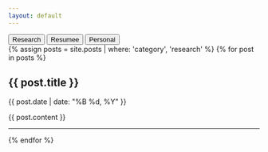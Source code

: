 ```yaml
---
layout: default
---
```


<div class="content">
  <div class="tabs">
    <button class="tab" id="research_tab" onclick="showTab('research')">Research</button>
    <button class="tab" id="resumee_tab" onclick="showTab('resumee')">Resumee</button>
    <button class="tab" id="personal_tab" onclick="showTab('personal')">Personal</button>
  </div>

  <div id="research" class="tab-content">
    {% assign posts = site.posts | where: 'category', 'research' %}
    {% for post in posts %}
      <h2>{{ post.title }}</h2>
      <p>{{ post.date | date: "%B %d, %Y" }}</p>
      <div>{{ post.content }}</div>
      <hr/>
    {% endfor %}
  </div>

  <div id="resumee" class="tab-content" style="display:none;">
    {% assign posts = site.posts | where: 'category', 'resumee' %}
    {% for post in posts %}
      <h2>{{ post.title }}</h2>
      <div>{{ post.content }}</div>
      <hr/>
    {% endfor %}
  </div>

  <div id="personal" class="tab-content" style="display:none;">
    {% assign posts = site.posts | where: 'category', 'personal' %}
    {% for post in posts %}
      <h2>{{ post.title }}</h2>
      <div>{{ post.content }}</div>
      <hr/>
    {% endfor %}
  </div>
</div>

<script>
function showTab(tabId) {
  document.querySelectorAll('.tab-content').forEach(t => t.style.display = 'none');
  document.getElementById(tabId).style.display = 'block';
  document.querySelectorAll('.tab').forEach(t => t.style.backgroundColor = '#ffc0cb');
  let buttonId = tabId+"_tab"
  document.getElementById(buttonId).style.backgroundColor = '#f8e7c7';
}
</script>
